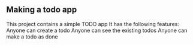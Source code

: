 ## Making a todo app

This project contains a simple TODO app
It has the following features:
Anyone can create a todo
Anyone can see the existing todos
Anyone can make a todo as done
